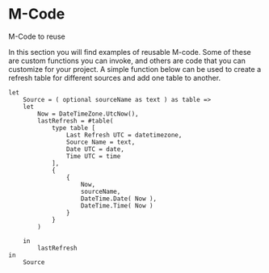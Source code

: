 # M-Code
M-Code to reuse

In this section you will find examples of reusable M-code. Some of these are custom functions you can invoke, and others are code that you can customize for your project.
A simple function below can be used to create a refresh table for different sources and add one table to another.

```
let
    Source = ( optional sourceName as text ) as table => 
    let
        Now = DateTimeZone.UtcNow(),
        lastRefresh = #table(
            type table [
                Last Refresh UTC = datetimezone,
                Source Name = text,
                Date UTC = date,
                Time UTC = time
            ],
            {
                {
                    Now,
                    sourceName,
                    DateTime.Date( Now ),
                    DateTime.Time( Now )
                }
            }
        )

    in 
        lastRefresh
in
    Source
```


